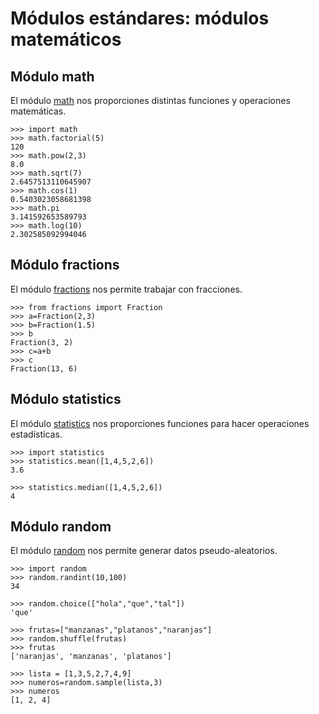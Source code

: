 # Módulos estándares: módulos matemáticos

## Módulo math

El módulo [math](https://docs.python.org/3.4/library/math.html) nos proporciones distintas funciones y operaciones matemáticas.

	>>> import math
	>>> math.factorial(5)
	120
	>>> math.pow(2,3)
	8.0
	>>> math.sqrt(7)
	2.6457513110645907
	>>> math.cos(1)
	0.5403023058681398
	>>> math.pi
	3.141592653589793
	>>> math.log(10)
	2.302585092994046

## Módulo fractions

El módulo [fractions](https://docs.python.org/3.4/library/fractions.html) nos permite trabajar con fracciones.

	>>> from fractions import Fraction
	>>> a=Fraction(2,3)
	>>> b=Fraction(1.5)
	>>> b
	Fraction(3, 2)
	>>> c=a+b
	>>> c
	Fraction(13, 6)

## Módulo statistics

El módulo [statistics](https://docs.python.org/3.4/library/statistics.html) nos proporciones funciones para hacer operaciones estadísticas.

	>>> import statistics
	>>> statistics.mean([1,4,5,2,6])
	3.6

	>>> statistics.median([1,4,5,2,6])
	4

## Módulo random

El módulo [random](https://docs.python.org/3.4/library/random.html) nos permite generar datos pseudo-aleatorios.

	>>> import random
	>>> random.randint(10,100)
	34
	
	>>> random.choice(["hola","que","tal"])
	'que'
	
	>>> frutas=["manzanas","platanos","naranjas"]
	>>> random.shuffle(frutas)
	>>> frutas
	['naranjas', 'manzanas', 'platanos']

	>>> lista = [1,3,5,2,7,4,9]
	>>> numeros=random.sample(lista,3)
	>>> numeros
	[1, 2, 4]

	



